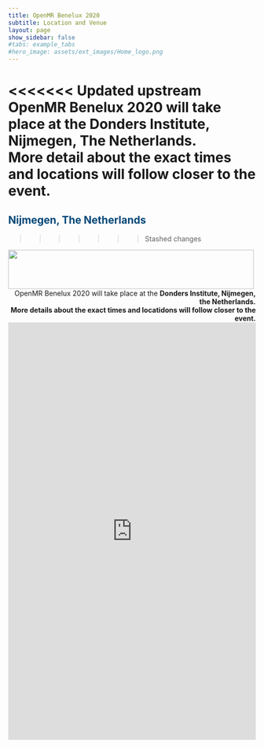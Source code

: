 ```yaml
---
title: OpenMR Benelux 2020
subtitle: Location and Venue
layout: page
show_sidebar: false
#tabs: example_tabs
#hero_image: assets/ext_images/Home_logo.png
---
```


<!-- ## Location and venue information -->


<<<<<<< Updated upstream
OpenMR Benelux 2020 will take place at the **Donders Institute, Nijmegen, The Netherlands**. 
<br> More detail about the exact times and locations will follow closer to the event.
=======
## <span style="color:#004777"> Nijmegen, The Netherlands </span> 
>>>>>>> Stashed changes

<img style="float: left;" src="../assets/ext_images/location-doodle.jpg" width="500" height="80"> 

<br>
<br>
<br>
<div style="text-align: right">OpenMR Benelux 2020 will take place at the <b>Donders Institute, Nijmegen, the Netherlands<b>.<br>More details about the exact times and locatidons will follow closer to the event.

<div style="width: 100%; height: 500%"><iframe width="100%" height="850" src="https://maps.google.com/maps?width=100%&height=350&hl=nl&q=Montessorilaan%203%206525%20HR%20Nijmegen%20The%20Netherlands+(Donders%20Institute%20for%20Brain%2C%20Cognition%20and%20Behaviour)&ie=UTF8&t=p&z=14&iwloc=B&output=embed" frameborder="0" scrolling="no" marginheight="0" marginwidth="0"><a href="https://www.mapsdirections.info/nl/maak-een-google-map/">Maak een Google Map</a> van <a href="https://www.mapsdirections.info/nl/">Nederland Kaart</a></iframe></div><br />
